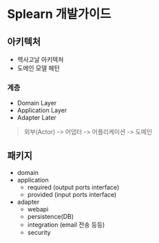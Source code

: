 # Splearn 개발가이드

## 아키텍처
- 헥사고날 아키텍처
- 도메인 모델 페턴

### 계층
- Domain Layer
- Application Layer
- Adapter Later

> 외부(Actor) -> 어댑터 -> 어플리케이션 -> 도메인

## 패키지
- domain
- application
  - required (output ports interface)
  - provided (input ports interface)
- adapter
  - webapi
  - persistence(DB)
  - integration (email 전송 등등)
  - security

